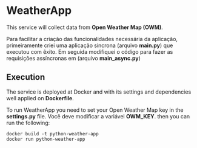 # WeatherApp

This service will collect data from **Open Weather Map (OWM)**.

Para facilitar a criação das funcionalidades necessária da aplicação, primeiramente criei uma aplicação síncrona (arquivo **main.py**) que executou com êxito. Em seguida modifiquei o código para fazer as requisições assíncronas em (arquivo **main_async.py**) 

## Execution
The service is deployed at Docker and with its settings and dependencies well applied on **Dockerfile**.

To run WeatherApp you need to set your Open Weather Map key in the **settings.py** file. Você deve modificar a variável **OWM_KEY**. then you can run the following:

```
docker build -t python-weather-app
docker run python-weather-app
```
